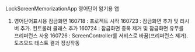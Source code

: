 LockScreenMemorizationApp
영어단어 암기용 앱

1. 영어단어표시용 잠금화면
160718 : 프로젝트 시작
160723 : 잠금화면 추가 및 리시버 추가. 컨트롤러 클래스 추가
160724 : 잠금화면 중복 제거 및 잠금화면 유무를 프리퍼런스 사용
160726 : ScreenController를 서비스로 바꿈(프리퍼런스 제거). 도즈모드 테스트 결과 정상작동
